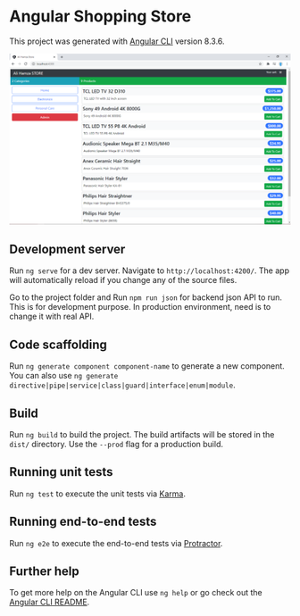 # Angular Shopping Store

This project was generated with [Angular CLI](https://github.com/angular/angular-cli) version 8.3.6.

![alt text](https://github.com/alishine89/NG-Shopping-Store/blob/master/Github%20Angular%20Shopping%20Store.png?raw=true)

## Development server

Run `ng serve` for a dev server. Navigate to `http://localhost:4200/`. The app will automatically reload if you change any of the source files.

Go to the project folder and Run `npm run json` for backend json API to run. This is for development purpose. In production environment, need is to change it with real API. 
## Code scaffolding

Run `ng generate component component-name` to generate a new component. You can also use `ng generate directive|pipe|service|class|guard|interface|enum|module`.

## Build

Run `ng build` to build the project. The build artifacts will be stored in the `dist/` directory. Use the `--prod` flag for a production build.

## Running unit tests

Run `ng test` to execute the unit tests via [Karma](https://karma-runner.github.io).

## Running end-to-end tests

Run `ng e2e` to execute the end-to-end tests via [Protractor](http://www.protractortest.org/).

## Further help

To get more help on the Angular CLI use `ng help` or go check out the [Angular CLI README](https://github.com/angular/angular-cli/blob/master/README.md).
